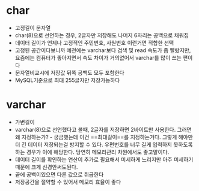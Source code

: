 
# char
- 고정길이 문자열
- char(8)으로 선언하는 경우, 2글자만 저장해도 나머지 6자리는 공백으로 채워짐
- 데이터 길이가 언제나 고정적인 주민번호, 사원번호 이런거면 적합한 선택
- 고정된 공간이다보니까 예전에는 varchar보다 검색 및 read 속도가 좀 빨랐지만, 요즘에는 컴퓨터가 좋아지면서 속도 차이가 거의없어서 varchar를 많이 쓰는 편이다
- 문자열비교시에 저장값 뒤쪽 공백도 모두 포함한다
- MySQL기준으로 최대 255글자만 저장가능하다

# varchar 
- 가변길이
- varchar(8)으로 선언했다고 볼때, 2글자를 저장하면 2바이트만 사용한다. 그러면 왜 지정하는가? - 궁금했는데 이건 ==최대길이==를 지정하는거다. 그렇게 해야만 더 긴 데이터 저장되는걸 방지할 수 있다. 우편번호를 너무 길게 입력하지 못하도록 하는 경우가 이에 해당한다. 당연히 메모리관리 차원에서도 좋고말이다.
- 데이터 길이를 확인하는 연산이 추가로 필요해서 미세하게 느리지만 아주 미세하기때문에 크게 신경안써도된다.
- 끝에 공백이있으면 다른 값으로 취급한다
- 저장공간을 절약할 수 있어서 메모리 효율이 좋다


